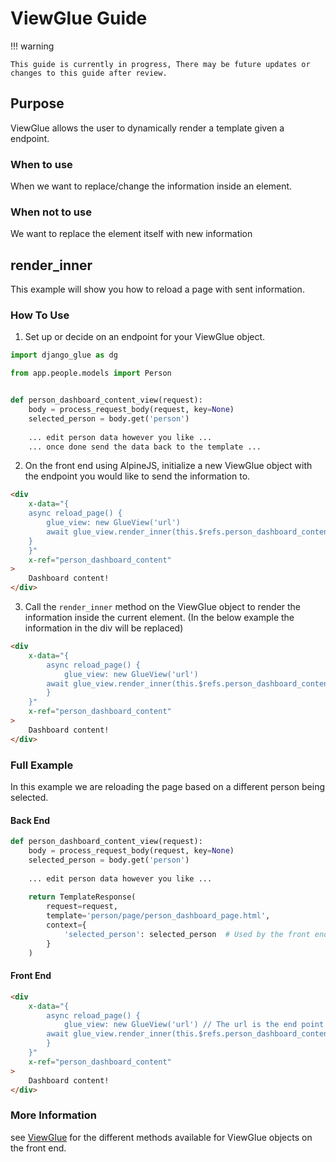 # ViewGlue Guide

!!! warning

    This guide is currently in progress, There may be future updates or changes to this guide after review. 

## Purpose
ViewGlue allows the user to dynamically render a template given a endpoint.

### When to use
When we want to replace/change the information inside an element.

### When not to use
We want to replace the element itself with new information

## render_inner
This example will show you how to reload a page with sent information.

### How To Use

1. Set up or decide on an endpoint for your ViewGlue object.
``` python
import django_glue as dg

from app.people.models import Person


def person_dashboard_content_view(request):
    body = process_request_body(request, key=None)
    selected_person = body.get('person')
    
    ... edit person data however you like ...
    ... once done send the data back to the template ...
```

2. On the front end using AlpineJS, initialize a new ViewGlue object with the endpoint you would like to send the information to.
```html
<div 
    x-data="{
    async reload_page() {
        glue_view: new GlueView('url')
        await glue_view.render_inner(this.$refs.person_dashboard_content)
    }
    }"
    x-ref="person_dashboard_content"
>
    Dashboard content!
</div>
```

3. Call the `render_inner` method on the ViewGlue object to render the information inside the current element. (In the below example the information in the div will be replaced)
```html
<div 
    x-data="{
        async reload_page() {
            glue_view: new GlueView('url')
        await glue_view.render_inner(this.$refs.person_dashboard_content)
        }
    }"
    x-ref="person_dashboard_content"
>
    Dashboard content!
</div>
```

### Full Example
In this example we are reloading the page based on a different person being selected.

#### Back End

``` python title="app/person/views.py"
def person_dashboard_content_view(request):
    body = process_request_body(request, key=None)
    selected_person = body.get('person')
    
    ... edit person data however you like ...
    
    return TemplateResponse(
        request=request,
        template='person/page/person_dashboard_page.html',
        context={
            'selected_person': selected_person  # Used by the front end to pass newly updated information
        }
    )
```

#### Front End

```html
<div 
    x-data="{
        async reload_page() {
            glue_view: new GlueView('url') // The url is the end point you want to send information to
        await glue_view.render_inner(this.$refs.person_dashboard_content)
        }
    }"
    x-ref="person_dashboard_content"
>
    Dashboard content!
</div>
```

### More Information
see [ViewGlue](http://django-glue.stratusadv.com/api/javascript/view_glue/)
for the different methods available for ViewGlue objects on the front end.
